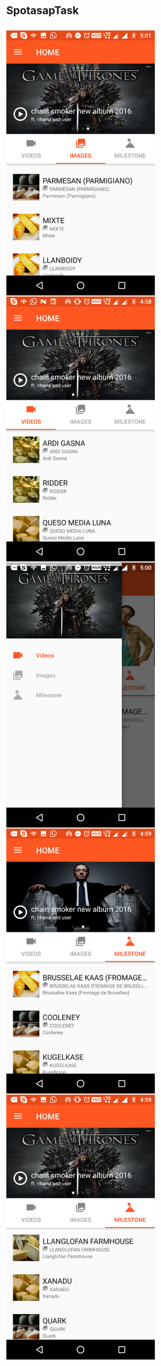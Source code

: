 # SpotasapTask

<br>
<img height="700" src="https://github.com/chetan2991/SpotasapTask/blob/master/ScreenShotOne.png"/>

<img height="700" src="https://github.com/chetan2991/SpotasapTask/blob/master/ScreenShotTwo.png"/>


<img height="700" src="https://github.com/chetan2991/SpotasapTask/blob/master/ScreenShotThree.png"/>


<img height="700" src="https://github.com/chetan2991/SpotasapTask/blob/master/ScreenShotFour.png"/>


<img height="700" src="https://github.com/chetan2991/SpotasapTask/blob/master/ScreenShotFive.png"/>

<br>
